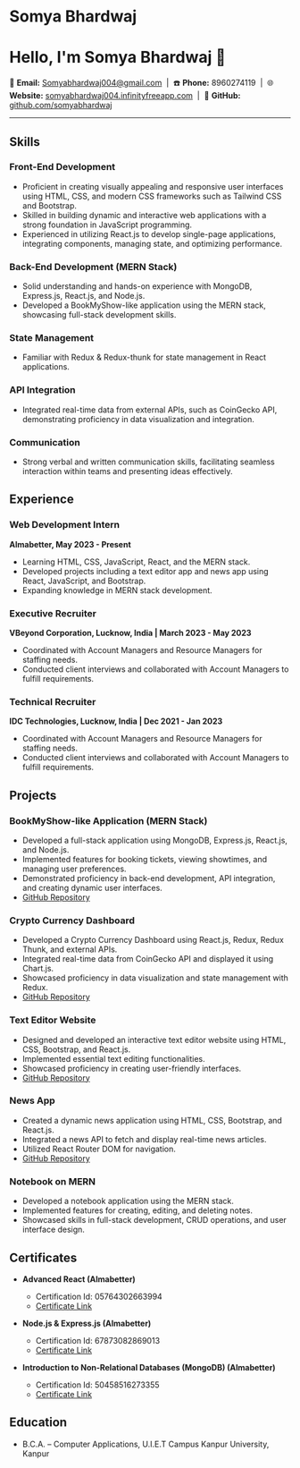 # Somya Bhardwaj
# Hello, I'm Somya Bhardwaj 👋

📧 **Email:** Somyabhardwaj004@gmail.com &nbsp;|&nbsp; ☎️ **Phone:** 8960274119 &nbsp;|&nbsp; 🌐 **Website:** [somyabhardwaj004.infinityfreeapp.com](http://somyabhardwaj004.infinityfreeapp.com) &nbsp;|&nbsp; 💼 **GitHub:** [github.com/somyabhardwaj](https://github.com/somyabhardwaj)

---

## Skills

### Front-End Development

- Proficient in creating visually appealing and responsive user interfaces using HTML, CSS, and modern CSS frameworks such as Tailwind CSS and Bootstrap.
- Skilled in building dynamic and interactive web applications with a strong foundation in JavaScript programming.
- Experienced in utilizing React.js to develop single-page applications, integrating components, managing state, and optimizing performance.

### Back-End Development (MERN Stack)

- Solid understanding and hands-on experience with MongoDB, Express.js, React.js, and Node.js.
- Developed a BookMyShow-like application using the MERN stack, showcasing full-stack development skills.

### State Management

- Familiar with Redux & Redux-thunk for state management in React applications.

### API Integration

- Integrated real-time data from external APIs, such as CoinGecko API, demonstrating proficiency in data visualization and integration.

### Communication

- Strong verbal and written communication skills, facilitating seamless interaction within teams and presenting ideas effectively.

## Experience

### Web Development Intern
**Almabetter, May 2023 - Present**

- Learning HTML, CSS, JavaScript, React, and the MERN stack.
- Developed projects including a text editor app and news app using React, JavaScript, and Bootstrap.
- Expanding knowledge in MERN stack development.

### Executive Recruiter
**VBeyond Corporation, Lucknow, India | March 2023 - May 2023**

- Coordinated with Account Managers and Resource Managers for staffing needs.
- Conducted client interviews and collaborated with Account Managers to fulfill requirements.

### Technical Recruiter
**IDC Technologies, Lucknow, India | Dec 2021 - Jan 2023**

- Coordinated with Account Managers and Resource Managers for staffing needs.
- Conducted client interviews and collaborated with Account Managers to fulfill requirements.

## Projects

### BookMyShow-like Application (MERN Stack)

- Developed a full-stack application using MongoDB, Express.js, React.js, and Node.js.
- Implemented features for booking tickets, viewing showtimes, and managing user preferences.
- Demonstrated proficiency in back-end development, API integration, and creating dynamic user interfaces.
- [GitHub Repository](https://github.com/somyabhardwaj/bookMyShow-Capstone-2)

### Crypto Currency Dashboard

- Developed a Crypto Currency Dashboard using React.js, Redux, Redux Thunk, and external APIs.
- Integrated real-time data from CoinGecko API and displayed it using Chart.js.
- Showcased proficiency in data visualization and state management with Redux.
- [GitHub Repository](https://github.com/somyabhardwaj/Crypto-Capstone-1)

### Text Editor Website

- Designed and developed an interactive text editor website using HTML, CSS, Bootstrap, and React.js.
- Implemented essential text editing functionalities.
- Showcased proficiency in creating user-friendly interfaces.
- [GitHub Repository](https://github.com/somyabhardwaj/Text-Editor-React)

### News App

- Created a dynamic news application using HTML, CSS, Bootstrap, and React.js.
- Integrated a news API to fetch and display real-time news articles.
- Utilized React Router DOM for navigation.
- [GitHub Repository](https://github.com/somyabhardwaj/NewsCenter-React)

### Notebook on MERN

- Developed a notebook application using the MERN stack.
- Implemented features for creating, editing, and deleting notes.
- Showcased skills in full-stack development, CRUD operations, and user interface design.

## Certificates

- **Advanced React (Almabetter)**
  - Certification Id: 05764302663994
  - [Certificate Link](https://drive.google.com/file/d/1lqiIRR27KkRlTCtvHFwnzsRPvDDoQHPJ/view)

- **Node.js & Express.js (Almabetter)**
  - Certification Id: 67873082869013
  - [Certificate Link](https://drive.google.com/file/d/1Zub4X8HShcqrH4KSU2gS-pTtlK2Ltdko/view)

- **Introduction to Non-Relational Databases (MongoDB) (Almabetter)**
  - Certification Id: 50458516273355
  - [Certificate Link](https://drive.google.com/file/d/1OLEaU8U2LlmOzUDgz09C5GnGFyAbJYyq/view)

## Education

- B.C.A. – Computer Applications, U.I.E.T Campus Kanpur University, Kanpur
